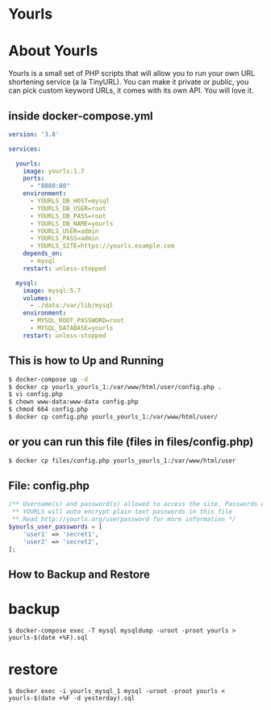 Yourls
======

# About Yourls
Yourls is a small set of PHP scripts that will allow you to run
your own URL shortening service (a la TinyURL). You can make it
private or public, you can pick custom keyword URLs, it comes
with its own API. You will love it.

## inside docker-compose.yml

```yaml
version: '3.8'

services:

  yourls:
    image: yourls:1.7
    ports:
      - "8080:80"
    environment:
      - YOURLS_DB_HOST=mysql
      - YOURLS_DB_USER=root
      - YOURLS_DB_PASS=root
      - YOURLS_DB_NAME=yourls
      - YOURLS_USER=admin
      - YOURLS_PASS=admin
      - YOURLS_SITE=https://yourls.example.com
    depends_on:
      - mysql
    restart: unless-stopped

  mysql:
    image: mysql:5.7
    volumes:
      - ./data:/var/lib/mysql
    environment:
      - MYSQL_ROOT_PASSWORD=root
      - MYSQL_DATABASE=yourls
    restart: unless-stopped
```

## This is how to  Up and Running

```bash
$ docker-compose up -d
$ docker cp yourls_yourls_1:/var/www/html/user/config.php .
$ vi config.php
$ chown www-data:www-data config.php
$ chmod 664 config.php
$ docker cp config.php yourls_yourls_1:/var/www/html/user/
```
## or you can run this file (files in files/config.php)

```bash
$ docker cp files/config.php yourls_yourls_1:/var/www/html/user
```

## File: config.php

```php
/** Username(s) and password(s) allowed to access the site. Passwords either in plain text or as encrypted hashes
 ** YOURLS will auto encrypt plain text passwords in this file
 ** Read http://yourls.org/userpassword for more information */
$yourls_user_passwords = [
    'user1' => 'secret1',
    'user2' => 'secret2',
];
```

## How to Backup and Restore

# backup

```
$ docker-compose exec -T mysql mysqldump -uroot -proot yourls > yourls-$(date +%F).sql
```
# restore

```
$ docker exec -i yourls_mysql_1 mysql -uroot -proot yourls < yourls-$(date +%F -d yesterday).sql
```
